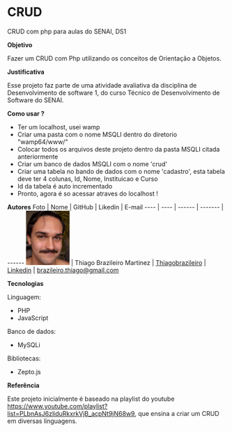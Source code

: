 # CRUD
CRUD com php para aulas do SENAI, DS1

**Objetivo**

Fazer um CRUD com Php utilizando os conceitos de Orientação a Objetos.

**Justificativa**

Esse projeto faz parte de uma atividade avaliativa da disciplina de Desenvolvimento de software 1, do curso Técnico de Desenvolvimento de Software do SENAI.

**Como usar ?**

- Ter um localhost, usei wamp
- Criar uma pasta com o nome MSQLI dentro do diretorio "wamp64/www/"
- Colocar todos os arquivos deste projeto dentro da pasta MSQLI citada anteriormente
- Criar um banco de dados MSQLI com o nome 'crud'
- Criar uma tabela no bando de dados com o nome 'cadastro', esta tabela deve ter 4 colunas, Id, Nome, Instituicao e Curso
- Id da tabela é auto incrementado
- Pronto, agora é so acessar atraves do localhost !

**Autores**
Foto | Nome | GitHub | Likedin | E-mail
---- | ---- | ------ | ------- | ------
<img src="Doc/ThiagoBrazileiro.jpg" width="100px"> | Thiago Brazileiro Martinez | [Thiagobrazileiro](https://github.com/thiagobrazileiro) | [Linkedin](https://www.linkedin.com/in/thiagobrazileiromartinez/) | brazileiro.thiago@gmail.com

**Tecnologias**

Linguagem:

- PHP
- JavaScript

Banco de dados:

- MySQLi

Bibliotecas:

- Zepto.js

**Referência**

Este projeto inicialmente é baseado na playlist do youtube https://www.youtube.com/playlist?list=PLbnAsJ6zliduRkxrkVjB_acpNt9jN68w9, que ensina a criar um CRUD em diversas linguagens.
